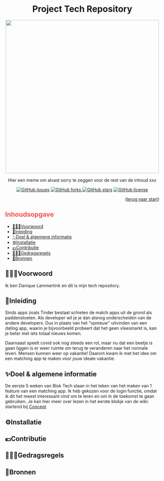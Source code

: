 <h1 id="start" align="center">Project Tech Repository</h1>

<section align="center">
  <img src="https://i.postimg.cc/pr34hyrb/meme.png" width="500">
  <p>Hier een meme om alvast sorry te zeggen voor de rest van de inhoud xxx </p>
</section>

<section align="center">
<a href="https://github.com/daniquemois/sturdy-broccoli/issues"><img alt="GitHub issues" src="https://img.shields.io/github/issues/daniquemois/sturdy-broccoli"></a>
<a href="https://github.com/daniquemois/sturdy-broccoli/network"><img alt="GitHub forks" src="https://img.shields.io/github/forks/daniquemois/sturdy-broccoli"</a>
<a href="https://github.com/daniquemois/sturdy-broccoli/stargazers"><img alt="GitHub stars" src="https://img.shields.io/github/stars/daniquemois/sturdy-broccoli"></a>
<a href="https://github.com/daniquemois/sturdy-broccoli/blob/main/LICENSE"><img alt="GitHub license" src="https://img.shields.io/github/license/daniquemois/sturdy-broccoli"></a>
  </section>

<p align="right">(<a href="#start">terug naar start</a>)</p>
  
<section>
  <h2 style="color: #F54E4F">Inhoudsopgave</h2>
  <section>
    <ul>
      <li><a href="#voorwoord">🦹🏽‍♀️Voorwoord</a></li>
      <li><a href="#inleiding">📜Inleiding</a></li>
      <li><a href="#idee">✨Doel & algemene informatie</a></li>
      <li><a href="#installatie">⚙️Installatie</a></li>
      <li><a href="#contributie">💶Contributie</a></li>
      <li><a href="#gedragsregels">👮🏽‍♀️Gedragsregels</a></li>
      <li><a href="#bronnen">📎Bronnen</a></li>
    </ul>
  </section>
</section>

<section>
  <h2 id="voorwoord">🦹🏽‍♀️Voorwoord</h2>
  <p>Ik ben Danique Lammertink en dit is mijn tech repository.</p>
</section>
  
<section>
  <h2 id="inleiding">📜Inleiding</h2>
  <p>Sinds apps zoals Tinder bestaat schieten de match apps uit de grond als paddenstoelen. Als developer wil je je dan alsnog onderscheiden van de andere developers. Dus in plaats van het "opnieuw" uitvinden van een dating app, waarin je bijvoorbeeld probeert dat het geen vleesmarkt is, kan je beter met iets totaal nieuws komen.</p>
  <p>Daarnaast speelt covid ook nog steeds een rol, maar nu dat een beetje is gaan liggen is er weer ruimte om terug te veranderen naar het normale leven. Mensen kunnen weer op vakantie! Daarom kwam ik met het idee om een matching app te maken voor jouw ideale vakantie.</p>
</section>
  
<section>
  <h2 id="idee">✨Doel & algemene informatie</h2>
  <p>De eerste 5 weken van Blok Tech staan in het teken van het maken van 1 feature van een matching app. Ik heb gekozen voor de login functie, omdat ik dit het meest interessant vind om te leren en om in de toekomst te gaan gebruiken. Je kan hier meer over lezen in het eerste blokje van de wiki: startend bij <a href="https://github.com/daniquemois/sturdy-broccoli/wiki/concept">Concept</a>
</section>
  
<section>
  <h2 id="installatie">⚙️Installatie</h2>
  <p></p>
</section>
  
<section>
  <h2 id="contributie">💶Contributie</h2>
  <p></p>
</section>
  
<section>
  <h2 id="gedragsregels">👮🏽‍♀️Gedragsregels</h2>
  <p></p>
</section>
  
<section>
  <h2 id="bronnen">📎Bronnen</h2>
</section>

